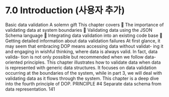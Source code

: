 # 7.0 Introduction (사용자 추가)

Basic data validation
A solemn gift
This chapter covers
 The importance of validating data at system
boundaries
 Validating data using the JSON Schema language
 Integrating data validation into an existing code
base
 Getting detailed information about data validation
failures
At first glance, it may seem that embracing DOP means accessing data without validat-
ing it and engaging in wishful thinking, where data is always valid. In fact, data valida-
tion is not only possible but recommended when we follow data-oriented principles.
This chapter illustrates how to validate data when data is represented with
generic data structures. It focuses on data validation occurring at the boundaries of
the system, while in part 3, we will deal with validating data as it flows through the
system. This chapter is a deep dive into the fourth principle of DOP.
PRINCIPLE #4 Separate data schema from data representation.
141